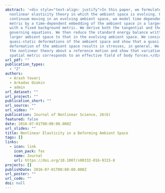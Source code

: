 ```yaml
---
abstract: '<div style="text-align: justify">In this paper, we formulate a
  nonlinear elasticity theory in which the ambient space is evolving. For a
  continuum moving in an evolving ambient space, we model time dependency of the
  metric by a time-dependent embedding of the ambient space in a larger manifold
  with a fixed background metric. We derive both the tangential and the normal
  governing equations. We then reduce the standard energy balance written in the
  larger ambient space to that in the evolving ambient space. We consider
  quasi-static deformations of the ambient space and show that a quasi-static
  deformation of the ambient space results in stresses, in general. We linearize
  the nonlinear theory about a reference motion and show that variation of the
  spatial metric corresponds to an effective field of body forces.</div>'
url_pdf: ""
publication_types:
  - "2"
authors:
  - Arash Yavari
  - Arkadas Ozakin
  - admin
url_dataset: ""
url_project: ""
publication_short: ""
url_source: ""
url_video: ""
publication: Journal of Nonlinear Science, 26(6)
featured: false
date: 2016-07-01T00:00:00.000Z
url_slides: ""
title: Nonlinear Elasticity in a Deforming Ambient Space
tags: []
links:
  - icon: link
    icon_pack: fas
    name: Journal
    url: https://doi.org/10.1007/s00332-016-9315-8
projects: []
publishDate: 2016-07-01T00:00:00.000Z
url_poster: ""
url_code: ""
doi: null
---
```

